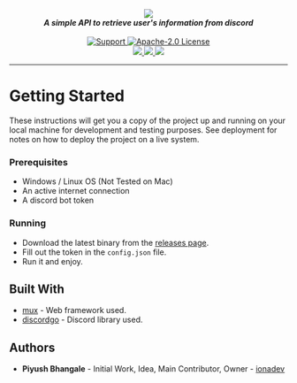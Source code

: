 <div align="center">
  <img src="https://i.imgur.com/onxKhCc.png" align="center">
  <br>
  <strong><i>A simple API to retrieve user's information from discord</i></strong>
  <br>
  <br>
  <a href="https://discord.gg/XwdCXMF">
    <img src="https://img.shields.io/discord/543812119397924886.svg?style=for-the-badge&colorB=7289DA" alt="Support">
  </a>
  
  <a href="https://github.com/modmailapp/userinfo/blob/master/LICENSE">
    <img src="https://img.shields.io/github/license/modmailapp/userinfo.svg?style=for-the-badge" alt="Apache-2.0 License">
  </a>
<br>
<a href="https://github.com/modmailapp/userinfo">
<img src="https://img.shields.io/github/languages/top/modmailapp/userinfo.svg?style=for-the-badge">
</a>
<a href="https://github.com/modmailapp/userinfo/issues">
<img src="https://img.shields.io/github/issues/modmailapp/userinfo.svg?style=for-the-badge">
</a>
<a href="https://github.com/modmailapp/userinfo/pulls">
<img src="https://img.shields.io/github/issues-pr/modmailapp/userinfo.svg?style=for-the-badge">
</a>

</div>

---

# Getting Started

These instructions will get you a copy of the project up and running on your local machine for development and testing purposes. See deployment for notes on how to deploy the project on a live system.

### Prerequisites

* Windows / Linux OS (Not Tested on Mac)
* An active internet connection
* A discord bot token

### Running

* Download the latest binary from the [releases page](https://github.com/modmailapp/userinfo/releases).
* Fill out the token in the `config.json` file.
* Run it and enjoy.

## Built With

* [mux](https://github.com/gorilla/mux) - Web framework used.
* [discordgo](https://github.com/bwmarrin/discordgo) - Discord library used.

## Authors

* **Piyush Bhangale** - Initial Work, Idea, Main Contributor, Owner - [ionadev](https://github.com/officialpiyush)
